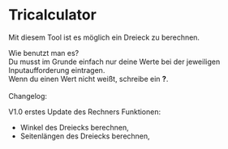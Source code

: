 # Tricalculator

Mit diesem Tool ist es möglich ein Dreieck zu berechnen.

Wie benutzt man es?<br>
Du musst im Grunde einfach nur deine Werte bei der jeweiligen Inputaufforderung eintragen.<br>
Wenn du einen Wert nicht weißt, schreibe ein **?**.<br>
<br>
Changelog:<br>

V1.0
erstes Update des Rechners
Funktionen:

- Winkel des Dreiecks berechnen,
- Seitenlängen des Dreiecks berechnen,
